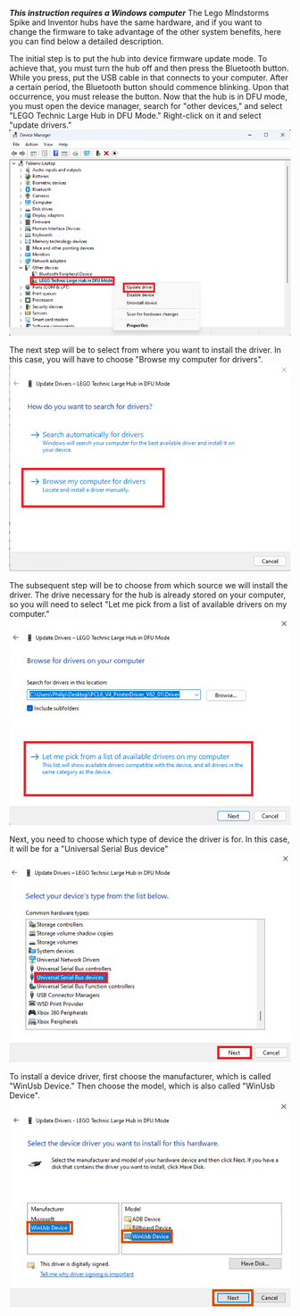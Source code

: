 ***This instruction requires a Windows computer***
The Lego MIndstorms Spike and Inventor hubs have the same hardware, and if you want to change the firmware to take advantage of the other system benefits, here you can find below a detailed description.

The initial step is to put the hub into device firmware update mode.
To achieve that, you must turn the hub off and then press the Bluetooth button. While you press, put the USB cable in that connects to your computer.
After a certain period, the Bluetooth button should commence blinking. Upon that occurrence, you must release the button.
Now that the hub is in DFU mode, you must open the device manager, search for "other devices," and select "LEGO Technic Large Hub in DFU Mode." Right-click on it and select "update drivers."
![](https://github.com/nicht-Phlip/Change-Firmware-on-Lego-Mindstorms/blob/main/images/Screenshot%202023-06-21%20122228.png)

The next step will be to select from where you want to install the driver. In this case, you will have to choose "Browse my computer for drivers".
![](https://github.com/nicht-Phlip/Change-Firmware-on-Lego-Mindstorms/blob/main/images/Screenshot%202023-06-21%20142839.png)

The subsequent step will be to choose from which source we will install the driver. The drive necessary for the hub is already stored on your computer, so you will need to select "Let me pick from a list of available drivers on my computer."
![](https://github.com/nicht-Phlip/Change-Firmware-on-Lego-Mindstorms/blob/main/images/Driver.png)

Next, you need to choose which type of device the driver is for. In this case, it will be for a "Universal Serial Bus device"
![](https://github.com/nicht-Phlip/Change-Firmware-on-Lego-Mindstorms/blob/main/images/select%20device%20type.png)

To install a device driver, first choose the manufacturer, which is called "WinUsb Device." Then choose the model, which is also called "WinUsb Device".
![](https://github.com/nicht-Phlip/Change-Firmware-on-Lego-Mindstorms/blob/main/images/choose-driver.png)

